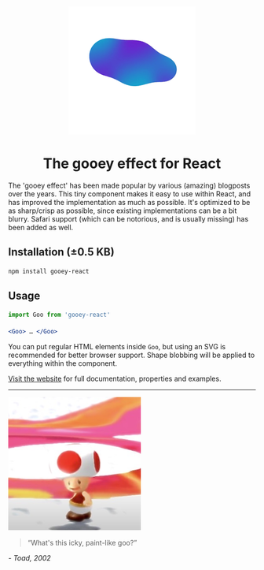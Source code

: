 <p align="center">
  <img alt="Preview" src="docs/static/preview.gif" height="260" width="260">
</p>
<p align="center">
<h1 align="center">The gooey effect for React</h1>
</p>
The 'gooey effect' has been made popular by various (amazing) blogposts over the years. This tiny component makes it easy to use within React, and has improved the implementation as much as possible. It's optimized to be as sharp/crisp as possible, since existing implementations can be a bit blurry. Safari support (which can be notorious, and is usually missing) has been added as well.

## Installation (±0.5 KB)
```sh
npm install gooey-react
```

## Usage
```jsx
import Goo from 'gooey-react'

<Goo> … </Goo>
```
You can put regular HTML elements inside `Goo`, but using an SVG is recommended for better browser support. Shape blobbing will be applied to everything within the component.

[Visit the website](https://gooey-react.netlify.app/) for full documentation, properties and examples.

---

<a href="https://www.youtube.com/watch?v=KK4o5OA6NYg" target="_blank">
  <img alt="Super Mario Sunshine" src="docs/static/icky.jpeg" height="270" width="270">
</a>

> “What's this icky, paint-like goo?”

*- Toad, 2002*
